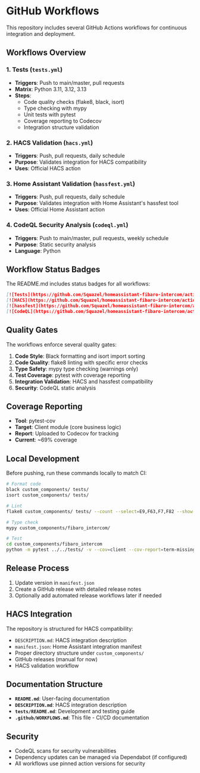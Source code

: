 # GitHub Workflows

This repository includes several GitHub Actions workflows for continuous integration and deployment.

## Workflows Overview

### 1. Tests (`tests.yml`)
- **Triggers**: Push to main/master, pull requests
- **Matrix**: Python 3.11, 3.12, 3.13
- **Steps**:
  - Code quality checks (flake8, black, isort)
  - Type checking with mypy
  - Unit tests with pytest
  - Coverage reporting to Codecov
  - Integration structure validation

### 2. HACS Validation (`hacs.yml`)
- **Triggers**: Push, pull requests, daily schedule
- **Purpose**: Validates integration for HACS compatibility
- **Uses**: Official HACS action

### 3. Home Assistant Validation (`hassfest.yml`)
- **Triggers**: Push, pull requests, daily schedule
- **Purpose**: Validates integration with Home Assistant's hassfest tool
- **Uses**: Official Home Assistant action

### 4. CodeQL Security Analysis (`codeql.yml`)
- **Triggers**: Push to main/master, pull requests, weekly schedule
- **Purpose**: Static security analysis
- **Language**: Python

## Workflow Status Badges

The README.md includes status badges for all workflows:

```markdown
[![Tests](https://github.com/Squazel/homeassistant-fibaro-intercom/actions/workflows/tests.yml/badge.svg)](https://github.com/Squazel/homeassistant-fibaro-intercom/actions/workflows/tests.yml)
[![HACS](https://github.com/Squazel/homeassistant-fibaro-intercom/actions/workflows/hacs.yml/badge.svg)](https://github.com/Squazel/homeassistant-fibaro-intercom/actions/workflows/hacs.yml)
[![hassfest](https://github.com/Squazel/homeassistant-fibaro-intercom/actions/workflows/hassfest.yml/badge.svg)](https://github.com/Squazel/homeassistant-fibaro-intercom/actions/workflows/hassfest.yml)
[![CodeQL](https://github.com/Squazel/homeassistant-fibaro-intercom/actions/workflows/codeql.yml/badge.svg)](https://github.com/Squazel/homeassistant-fibaro-intercom/actions/workflows/codeql.yml)
```

## Quality Gates

The workflows enforce several quality gates:

1. **Code Style**: Black formatting and isort import sorting
2. **Code Quality**: flake8 linting with specific error checks
3. **Type Safety**: mypy type checking (warnings only)
4. **Test Coverage**: pytest with coverage reporting
5. **Integration Validation**: HACS and hassfest compatibility
6. **Security**: CodeQL static analysis

## Coverage Reporting

- **Tool**: pytest-cov
- **Target**: Client module (core business logic)
- **Report**: Uploaded to Codecov for tracking
- **Current**: ~69% coverage

## Local Development

Before pushing, run these commands locally to match CI:

```bash
# Format code
black custom_components/ tests/
isort custom_components/ tests/

# Lint
flake8 custom_components/ tests/ --count --select=E9,F63,F7,F82 --show-source --statistics

# Type check
mypy custom_components/fibaro_intercom/

# Test
cd custom_components/fibaro_intercom
python -m pytest ../../tests/ -v --cov=client --cov-report=term-missing
```

## Release Process

1. Update version in `manifest.json`
2. Create a GitHub release with detailed release notes
3. Optionally add automated release workflows later if needed

## HACS Integration

The repository is structured for HACS compatibility:

- `DESCRIPTION.md`: HACS integration description
- `manifest.json`: Home Assistant integration manifest
- Proper directory structure under `custom_components/`
- GitHub releases (manual for now)
- HACS validation workflow

## Documentation Structure

- **`README.md`**: User-facing documentation
- **`DESCRIPTION.md`**: HACS integration description
- **`tests/README.md`**: Development and testing guide
- **`.github/WORKFLOWS.md`**: This file - CI/CD documentation

## Security

- CodeQL scans for security vulnerabilities
- Dependency updates can be managed via Dependabot (if configured)
- All workflows use pinned action versions for security
